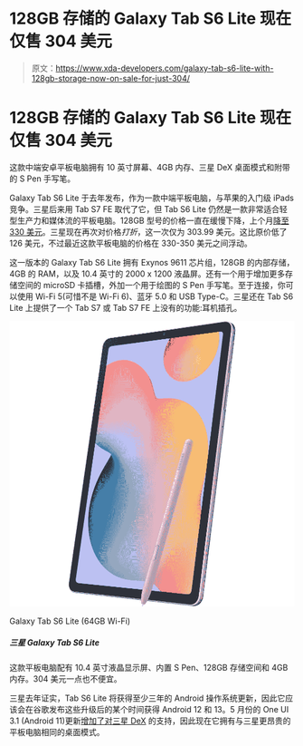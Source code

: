 # 128GB 存储的 Galaxy Tab S6 Lite 现在仅售 304 美元

> 原文：<https://www.xda-developers.com/galaxy-tab-s6-lite-with-128gb-storage-now-on-sale-for-just-304/>

# 128GB 存储的 Galaxy Tab S6 Lite 现在仅售 304 美元

这款中端安卓平板电脑拥有 10 英寸屏幕、4GB 内存、三星 DeX 桌面模式和附带的 S Pen 手写笔。

Galaxy Tab S6 Lite 于去年发布，作为一款中端平板电脑，与苹果的入门级 iPads 竞争。三星后来用 Tab S7 FE 取代了它，但 Tab S6 Lite 仍然是一款非常适合轻型生产力和媒体流的平板电脑。128GB 型号的价格一直在缓慢下降，上个月[降至 330 美元](https://www.xda-developers.com/samsungs-128gb-galaxy-tab-s6-lite-now-on-sale-for-just-330/)。三星现在再次对价格*打折*，这一次仅为 303.99 美元。这比原价低了 126 美元，不过最近这款平板电脑的价格在 330-350 美元之间浮动。

这一版本的 Galaxy Tab S6 Lite 拥有 Exynos 9611 芯片组，128GB 的内部存储，4GB 的 RAM，以及 10.4 英寸的 2000 x 1200 液晶屏。还有一个用于增加更多存储空间的 microSD 卡插槽，外加一个用于绘图的 S Pen 手写笔。至于连接，你可以使用 Wi-Fi 5(可惜不是 Wi-Fi 6)、蓝牙 5.0 和 USB Type-C。三星还在 Tab S6 Lite 上提供了一个 Tab S7 或 Tab S7 FE 上没有的功能:耳机插孔。

 <picture>![This is one of the lowest prices we've seen yet on the 64GB Galaxy Tab S6 Lite. This is the Wi-Fi model, it can't connect to LTE/5G.](img/e33e36bc0790ed3b30a1caaba3812be6.png)</picture> 

Galaxy Tab S6 Lite (64GB Wi-Fi)

##### 三星 Galaxy Tab S6 Lite

这款平板电脑配有 10.4 英寸液晶显示屏、内置 S Pen、128GB 存储空间和 4GB 内存。304 美元一点也不便宜。

三星去年证实，Tab S6 Lite 将获得至少三年的 Android 操作系统更新，因此它应该会在谷歌发布这些升级后的某个时间获得 Android 12 和 13。5 月份的 One UI 3.1 (Android 11)更新[增加了对三星 DeX](https://www.xda-developers.com/samsung-dex-arrives-on-the-galaxy-tab-s6-lite-with-one-ui-3-1/) 的支持，因此现在它拥有与三星更昂贵的平板电脑相同的桌面模式。